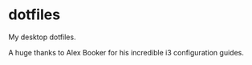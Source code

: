 # dotfiles
My desktop dotfiles.

A huge thanks to Alex Booker for his incredible i3 configuration guides.
